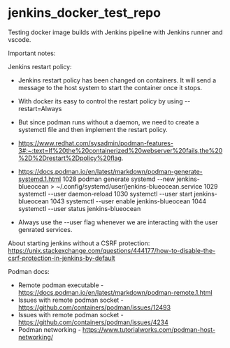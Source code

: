 # jenkins_docker_test_repo
 Testing docker image builds with Jenkins pipeline with Jenkins runner and vscode.


Important notes:



Jenkins restart policy:
* Jenkins restart policy has been changed on containers. It will send a message to the host system to start the container once it stops.
* With docker its easy to control the restart policy by using --restart=Always
* But since podman runs without a daemon, we need to create a systemctl file and then implement the restart policy.
* https://www.redhat.com/sysadmin/podman-features-3#:~:text=If%20the%20containerized%20webserver%20fails,the%20%2D%2Drestart%2Dpolicy%20flag.
* https://docs.podman.io/en/latest/markdown/podman-generate-systemd.1.html
        1028  podman generate systemd --new jenkins-blueocean > ~/.config/systemd/user/jenkins-blueocean.service
        1029  systemctl --user daemon-reload
        1030  systemctl --user start jenkins-blueocean
        1043  systemctl --user enable jenkins-blueocean
        1044  systemctl --user status jenkins-blueocean

* Always use the --user flag whenever we are interacting with the user genrated services.



About starting jenkins without a CSRF protection:
https://unix.stackexchange.com/questions/444177/how-to-disable-the-csrf-protection-in-jenkins-by-default

Podman docs:

* Remote podman executable - https://docs.podman.io/en/latest/markdown/podman-remote.1.html
* Issues with remote podman socket - https://github.com/containers/podman/issues/12493
* Issues with remote podman socket - https://github.com/containers/podman/issues/4234
* Podman networking - https://www.tutorialworks.com/podman-host-networking/
